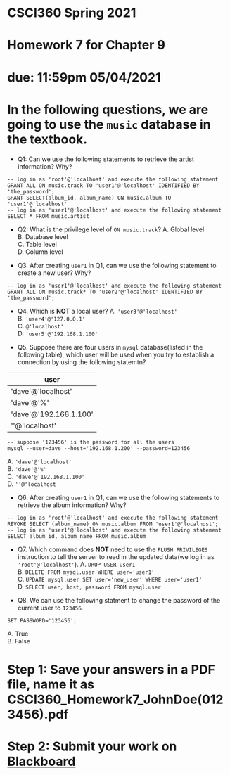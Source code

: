 # CSCI360 Spring 2021
# Homework 7 for Chapter 9
# due: 11:59pm 05/04/2021

# In the following questions, we are going to use the `music` database in the textbook.
+ Q1: Can we use the following statements to retrieve the artist information? Why?

~~~~
-- log in as 'root'@'localhost' and execute the following statement
GRANT ALL ON music.track TO 'user1'@'localhost' IDENTIFIED BY 'the_password';
GRANT SELECT(album_id, album_name) ON music.album TO 'user1'@'localhost'
-- log in as 'user1'@'localhost' and execute the following statement
SELECT * FROM music.artist
~~~~

+ Q2: What is the privilege level of `ON music.track`?
A. Global level<br>
B. Database level<br>
C. Table level<br>
D. Column level<br>

+ Q3. After creating `user1` in Q1, can we use the following statement to create a new user? Why?

~~~~
-- log in as 'user1'@'localhost' and execute the following statement
GRANT ALL ON music.track* TO 'user2'@'localhost' IDENTIFIED BY 'the_password';
~~~~

+ Q4. Which is **NOT** a local user?
A. `'user3'@'localhost'`<br>
B. `'user4'@'127.0.0.1'`<br>
C. `@'localhost'`<br>
D. `'user5'@'192.168.1.100'`<br>

+ Q5. Suppose there are four users in `mysql` database(listed in the following table), which user will be used when you try to establish a connection by using the following statemtn?

|user|
|----|
|'dave'@'localhost'|
|'dave'@'%'|
|'dave'@'192.168.1.100'|
|''@'localhost'|

~~~~
-- suppose '123456' is the password for all the users
mysql --user=dave --host='192.168.1.200' --password=123456
~~~~

A. `'dave'@'localhost'`<br>
B. `'dave'@'%'`<br>
C. `'dave'@'192.168.1.100'`<br>
D. `''@'localhost`<br>

+ Q6. After creating `user1` in Q1, can we use the following statements to retrieve the album information? Why?

~~~~~
-- log in as 'root'@'localhost' and execute the following statement
REVOKE SELECT (album_name) ON music.album FROM 'user1'@'localhost';
-- log in as 'user1'@'localhost' and execute the following statement
SELECT album_id, album_name FROM music.album
~~~~~

+ Q7. Which command does **NOT** need to use the `FLUSH PRIVILEGES` instruction to tell the server to read in the updated data(we log in as `'root'@'localhost'`).
A. `DROP USER user1`<br>
B. `DELETE FROM mysql.user WHERE user='user1'`<br>
C. `UPDATE mysql.user SET user='new_user' WHERE user='user1'`<br>
D. `SELECT user, host, password FROM mysql.user`<br>

+ Q8. We can use the following statment to change the password of the current user to `123456`.
~~~~
SET PASSWORD='123456';
~~~~
A. True<br>
B. False<br>

# Step 1: Save your answers in a PDF file, name it as CSCI360_Homework7_JohnDoe(0123456).pdf


# Step 2: Submit your work on [Blackboard](https://blackboard.sau.edu/webapps/login/)
